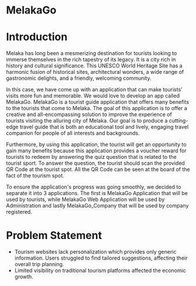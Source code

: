# MelakaGo
# Introduction

  Melaka has long been a mesmerizing destination for tourists looking to immerse themselves in the rich tapestry of its legacy. It is a city rich in history and cultural significance. This UNESCO World Heritage Site has a harmonic fusion of historical sites, architectural wonders, a wide range of gastronomic delights, and a friendly, welcoming community. 
  
  In this case, we have come up with an application that can make tourists’ visits more fun and memorable. We would love to develop an app called MelakaGo. MelakaGo is a tourist guide application that offers many benefits to the tourists that come to Melaka. The goal of this application is to offer a creative and all-encompassing solution to improve the experience of tourists visiting the alluring city of Melaka. Our goal is to produce a cutting-edge travel guide that is both an educational tool and lively, engaging travel companion for people of all interests and backgrounds.
  
  Furthermore, by using this application, the tourist will get an opportunity to gain many benefits because this application provides a voucher reward for tourists to redeem by answering the quiz question that is related to the tourist sport. To answer the question, the tourist should scan the provided QR Code at the tourist spot. All the QR Code can be seen at the board of the fact of the tourism spot.
  
  To ensure the application's progress was going smoothly, we decided to separate it into 3 applications. The first is MelakaGo Application that will be used by tourists, while MelakaGo Web Application will be used by Administration and lastly MelakaGo_Company that will be used by company registered. 



# Problem Statement

- Tourism websites lack personalization which provides only generic information. Users struggled to find tailored suggestions, affecting their overall trip planning.
- Limited visibility on traditional tourism platforms affected the economic growth.
